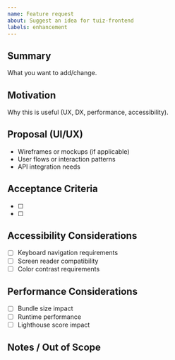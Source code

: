 ```yaml
---
name: Feature request
about: Suggest an idea for tuiz-frontend
labels: enhancement
---
```


## Summary

What you want to add/change.

## Motivation

Why this is useful (UX, DX, performance, accessibility).

## Proposal (UI/UX)

- Wireframes or mockups (if applicable)
- User flows or interaction patterns
- API integration needs

## Acceptance Criteria

- [ ]
- [ ]

## Accessibility Considerations

- [ ] Keyboard navigation requirements
- [ ] Screen reader compatibility
- [ ] Color contrast requirements

## Performance Considerations

- [ ] Bundle size impact
- [ ] Runtime performance
- [ ] Lighthouse score impact

## Notes / Out of Scope
